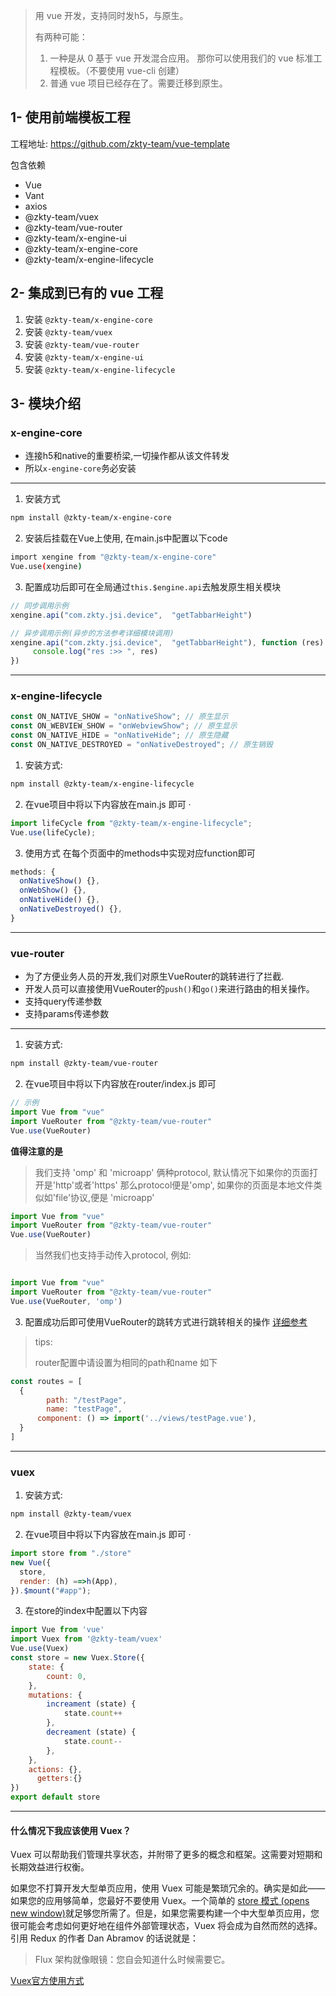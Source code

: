 
> 用 vue 开发，支持同时发h5，与原生。
>
> 有两种可能：
>
> 1. 一种是从 0 基于 vue 开发混合应用。 那你可以使用我们的 vue 标准工程模板。（不要使用 vue-cli  创建）
> 2. 普通 vue 项目已经存在了。需要迁移到原生。



## 1- 使用前端模板工程
工程地址: https://github.com/zkty-team/vue-template

包含依赖

- Vue
- Vant
- axios
- @zkty-team/vuex
- @zkty-team/vue-router
- @zkty-team/x-engine-ui
- @zkty-team/x-engine-core
- @zkty-team/x-engine-lifecycle



## 2- 集成到已有的 vue 工程

1. 安装 `@zkty-team/x-engine-core`
1. 安装 `@zkty-team/vuex`
1. 安装 `@zkty-team/vue-router`
1. 安装 `@zkty-team/x-engine-ui`
1. 安装 `@zkty-team/x-engine-lifecycle`



## 3- 模块介绍

### x-engine-core


- 连接h5和native的重要桥梁,一切操作都从该文件转发
- 所以`x-engine-core`务必安装

---

1. 安装方式

```bash
npm install @zkty-team/x-engine-core
```

2. 安装后挂载在Vue上使用, 在main.js中配置以下code

```bash
import xengine from "@zkty-team/x-engine-core"
Vue.use(xengine)
```

3. 配置成功后即可在全局通过`this.$engine.api`去触发原生相关模块

```javascript
// 同步调用示例
xengine.api("com.zkty.jsi.device",	"getTabbarHeight")

// 异步调用示例(异步的方法参考详细模块调用)
xengine.api("com.zkty.jsi.device",	"getTabbarHeight"), function (res) {
	 console.log("res :>> ", res)
})
```

---

### x-engine-lifecycle
``` js
const ON_NATIVE_SHOW = "onNativeShow"; // 原生显示
const ON_WEBVIEW_SHOW = "onWebviewShow"; // 原生显示
const ON_NATIVE_HIDE = "onNativeHide"; // 原生隐藏
const ON_NATIVE_DESTROYED = "onNativeDestroyed"; // 原生销毁
```

1. 安装方式:

```bash 
npm install @zkty-team/x-engine-lifecycle
```

2. 在vue项目中将以下内容放在main.js 即可 ·

```javascript
import lifeCycle from "@zkty-team/x-engine-lifecycle";
Vue.use(lifeCycle);
```

3. 使用方式 在每个页面中的methods中实现对应function即可

```javascript
methods: {
  onNativeShow() {},
  onWebShow() {},
  onNativeHide() {},
  onNativeDestroyed() {},
}
```



---

### vue-router

- 为了方便业务人员的开发,我们对原生VueRouter的跳转进行了拦截.
- 开发人员可以直接使用VueRouter的`push()`和`go()`来进行路由的相关操作。
- 支持query传递参数
- 支持params传递参数

---

1. 安装方式:

```bash
npm install @zkty-team/vue-router
```

2. 在vue项目中将以下内容放在router/index.js 即可

```javascript
// 示例
import Vue from "vue"
import VueRouter from "@zkty-team/vue-router"
Vue.use(VueRouter)
```
**值得注意的是**
> 我们支持 'omp' 和 'microapp' 俩种protocol, 默认情况下如果你的页面打开是'http'或者'https' 那么protocol便是'omp', 如果你的页面是本地文件类似如'file'协议,便是 'microapp'<br>
```javascript
import Vue from "vue"
import VueRouter from "@zkty-team/vue-router"
Vue.use(VueRouter)
```
> 当然我们也支持手动传入protocol, 例如:
```javascript

import Vue from "vue"
import VueRouter from "@zkty-team/vue-router"
Vue.use(VueRouter, 'omp')
```
3. 配置成功后即可使用VueRouter的跳转方式进行跳转相关的操作 [详细参考](./docs/modules/all/模块-direct.md)
> tips:
>
> router配置中请设置为相同的path和name 如下

```javascript
const routes = [
  {
		path: "/testPage",
		name: "testPage",
	  component: () => import('../views/testPage.vue'),
  }
]
```

---

### vuex

1. 安装方式:

```bash
npm install @zkty-team/vuex
```

2. 在vue项目中将以下内容放在main.js 即可 ·

```javascript
import store from "./store"
new Vue({
  store,
  render: (h) ==>h(App),
}).$mount("#app");
```

3. 在store的index中配置以下内容
```javascript
import Vue from 'vue'
import Vuex from '@zkty-team/vuex'
Vue.use(Vuex)
const store = new Vuex.Store({
    state: {
        count: 0,
    },
    mutations: {
        increament (state) {
            state.count++
        },
        decreament (state) {
            state.count--
        },
    },
    actions: {},
	  getters:{}
})
export default store
```

---

#### 什么情况下我应该使用 Vuex？

Vuex 可以帮助我们管理共享状态，并附带了更多的概念和框架。这需要对短期和长期效益进行权衡。

如果您不打算开发大型单页应用，使用 Vuex 可能是繁琐冗余的。确实是如此——如果您的应用够简单，您最好不要使用 Vuex。一个简单的 [store 模式 (opens new window)](https://cn.vuejs.org/v2/guide/state-management.html#简单状态管理起步使用)就足够您所需了。但是，如果您需要构建一个中大型单页应用，您很可能会考虑如何更好地在组件外部管理状态，Vuex 将会成为自然而然的选择。引用 Redux 的作者 Dan Abramov 的话说就是：

> Flux 架构就像眼镜：您自会知道什么时候需要它。

 [Vuex官方使用方式](https://vuex.vuejs.org/zh/guide/)
